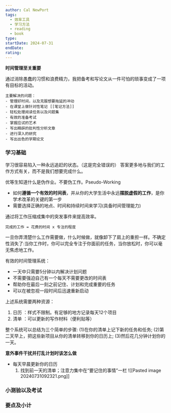 ```yaml
---
author: Cal NewPort
tags:
  - 效率工具
  - 学习方法
  - reading
  - book
type: 
startDate: 2024-07-31
endDate: 
rating: 
---
```


**时间管理至关重要**


通过消除愚蠢的习惯和浪费精力，我把备考和写论文从一件可怕的琐事变成了一项有目标的活动。
```ad-abstract
主要解决的问题：
- 管理好时间，以及克服想要拖延的冲动
- 在课堂上做针对性笔记 [[笔记方法]]
- 轻松处理阅读任务以及问题集
- 有效的准备考试
- 掌握应试的艺术
- 写出精辟的批判性分析文章
- 进行深入的研究
- 写出出色的学期论文
```

### 学习基础
学习很容易陷入一种永远追赶的状态。（这是完全错误的）
答案更多地与我们的工作方式有关，而不是我们想要完成什么。

优等生知道什么是伪作业。不要伪工作。Pseudo-Working
- 如何**遵循一个有效的时间表**，并从你的大学生活中永远**摆脱虚假的工作**，是你学术改革的关键的第一步
- 需要选择正确的地点、时间和持续时间来学习(具备时间管理能力)

通过将工作压缩成集中的突发事件来提高效率。
```ad-note
完成的工作 = 花费的时间 x 专注的程度
```

一旦你弄清楚什么工作需要做，什么时候做，就像卸下了肩上的重担一样。不确定性消失了:当你工作时，你可以完全专注于你面前的任务，当你放松时，你可以毫无焦虑地工作。


有效的时间管理系统：
- 一天中只需要5分钟以内解决计划问题
- 不需要强迫自己有一个每天不需要更改的时间表
- 帮助你在最后一刻之前记住、计划和完成重要的任务
- 可以在被忽视一段时间后迅速重新启动

上述系统需要两种资源：

1. 日历 ：样式不限制。有足够的地方记录每天12个项目 
2. 清单 ：可以更新的写作材料（便利贴等）

整个系统可以总结为三个简单的步骤:
(1)在你的清单上记下新的任务和任务;
(2)第二天早上，把这些新项目从你的清单转移到你的日历上;
(3)然后花几分钟计划你的一天。


**意外事件干扰并打乱计划时该怎么做**

- 每天早晨更新你的日历
  1. 找到前一天的清单；注意力集中在“要记住的事情”一栏
![[Pasted image 20240731092321.png]]







### 小测验以及考试


### 要点及小计























































